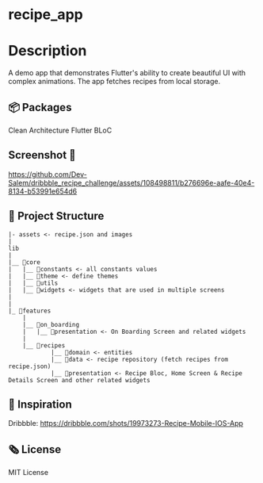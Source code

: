 # recipe_app

# Description
A demo app that demonstrates Flutter's ability to create beautiful UI with complex animations.
The app fetches recipes from local storage.

## 📦 Packages
Clean Architecture
Flutter BLoC

## Screenshot 📸


https://github.com/Dev-Salem/dribbble_recipe_challenge/assets/108498811/b276696e-aafe-40e4-8134-b53991e654d6



## 🩻 Project Structure

```
|- assets <- recipe.json and images
|
lib
|
|__ 📁core
|	|__ 📁constants <- all constants values
|	|__ 📁theme <- define themes
|	|__ 📁utils 
|	|__ 📁widgets <- widgets that are used in multiple screens
|	
|
|_ 📁features
	|
	|__ 📁on_boarding 
    |   |__ 📁presentation <- On Boarding Screen and related widgets
    |
	|__ 📁recipes 
        	|__ 📁domain <- entities
		    |__ 📁data <- recipe repository (fetch recipes from recipe.json)
        	|__ 📁presentation <- Recipe Bloc, Home Screen & Recipe Details Screen and other related widgets
```


## 💭 Inspiration

Dribbble: https://dribbble.com/shots/19973273-Recipe-Mobile-IOS-App

## 🗞️ License
MIT License

